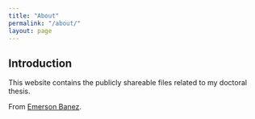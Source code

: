 ```yaml
---
title: "About"
permalink: "/about/"
layout: page
---
```


## Introduction

This website contains the publicly shareable files related to my doctoral thesis.

From [Emerson Banez](https://emersonbanez.net).


